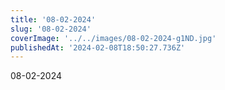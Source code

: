 ```yaml
---
title: '08-02-2024'
slug: '08-02-2024'
coverImage: '../../images/08-02-2024-g1ND.jpg'
publishedAt: '2024-02-08T18:50:27.736Z'
---
```


08-02-2024